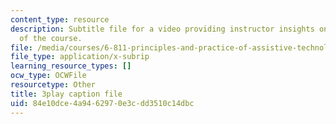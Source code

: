 ```yaml
---
content_type: resource
description: Subtitle file for a video providing instructor insights on the history
  of the course.
file: /media/courses/6-811-principles-and-practice-of-assistive-technology-fall-2014/84e10dce4a9462970e3cdd3510c14dbc_DbUa8w0W74.srt
file_type: application/x-subrip
learning_resource_types: []
ocw_type: OCWFile
resourcetype: Other
title: 3play caption file
uid: 84e10dce-4a94-6297-0e3c-dd3510c14dbc
---
```

